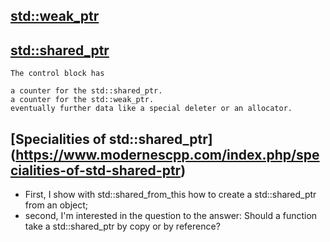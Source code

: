 ## [std::weak_ptr](https://www.modernescpp.com/index.php/std-weak-ptr)

## [std::shared_ptr](https://www.modernescpp.com/index.php/std-shared-ptr)

	The control block has

	a counter for the std::shared_ptr.
	a counter for the std::weak_ptr.
	eventually further data like a special deleter or an allocator.


## [Specialities of std::shared_ptr] (https://www.modernescpp.com/index.php/specialities-of-std-shared-ptr)
* First, I show with std::shared_from_this how to create a std::shared_ptr from an object; 
* second, I'm interested in the question to the answer: Should a function take a std::shared_ptr by copy or by reference? 



